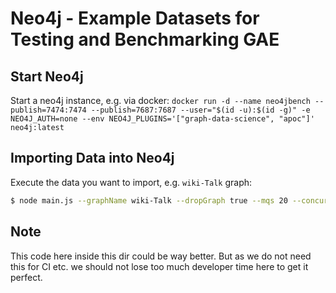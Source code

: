 # Neo4j - Example Datasets for Testing and Benchmarking GAE

## Start Neo4j

Start a neo4j instance, e.g. via docker: 
`docker run -d --name neo4jbench --publish=7474:7474 --publish=7687:7687 --user="$(id -u):$(id -g)" -e NEO4J_AUTH=none --env NEO4J_PLUGINS='["graph-data-science", "apoc"]' neo4j:latest`

## Importing Data into Neo4j

Execute the data you want to import, e.g. `wiki-Talk` graph:
```bash
$ node main.js --graphName wiki-Talk --dropGraph true --mqs 20 --concurrent 10
```

## Note
This code here inside this dir could be way better. But as we do not need this for CI etc. 
we should not lose too much developer time here to get it perfect. 